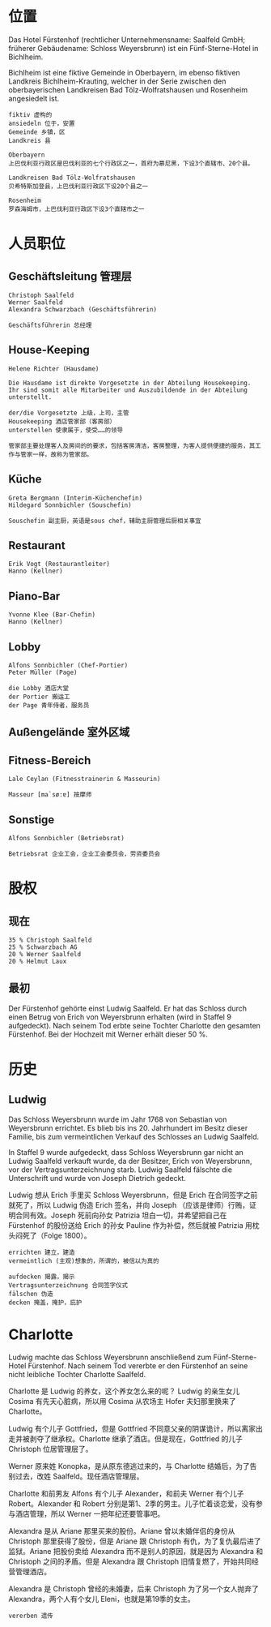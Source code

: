 # 位置
Das Hotel Fürstenhof (rechtlicher Unternehmensname: Saalfeld GmbH; früherer Gebäudename: Schloss Weyersbrunn) ist ein Fünf-Sterne-Hotel in Bichlheim.

Bichlheim ist eine fiktive Gemeinde in Oberbayern, im ebenso fiktiven Landkreis Bichlheim-Krauting, welcher in der Serie zwischen den oberbayerischen Landkreisen Bad Tölz-Wolfratshausen und Rosenheim angesiedelt ist.

`````
fiktiv 虚构的
ansiedeln 位于，安置
Gemeinde 乡镇，区
Landkreis 县

Oberbayern
上巴伐利亚行政区是巴伐利亚的七个行政区之一，首府为慕尼黑，下设3个直辖市、20个县。

Landkreisen Bad Tölz-Wolfratshausen
贝希特斯加登县，上巴伐利亚行政区下设20个县之一

Rosenheim
罗森海姆市，上巴伐利亚行政区下设3个直辖市之一
`````

# 人员职位
## Geschäftsleitung 管理层
`````
Christoph Saalfeld
Werner Saalfeld
Alexandra Schwarzbach (Geschäftsführerin)

Geschäftsführerin 总经理
`````

## House-Keeping
`````
Helene Richter (Hausdame)

Die Hausdame ist direkte Vorgesetzte in der Abteilung Housekeeping. Ihr sind somit alle Mitarbeiter und Auszubildende in der Abteilung unterstellt.

der/die Vorgesetzte 上级，上司，主管
Housekeeping 酒店管家部（客房部）
unterstellen 使隶属于，使受……的领导

管家部主要处理客人及房间的的要求，包括客房清洁，客房整理，为客人提供便捷的服务，其工作与管家一样，故称为管家部。
`````

## Küche
`````
Greta Bergmann (Interim-Küchenchefin)
Hildegard Sonnbichler (Souschefin)

Souschefin 副主厨，英语是sous chef，辅助主厨管理后厨相关事宜
`````

## Restaurant
`````
Erik Vogt (Restaurantleiter)
Hanno (Kellner)
`````

## Piano-Bar
`````
Yvonne Klee (Bar-Chefin)
Hanno (Kellner)
`````

## Lobby
`````
Alfons Sonnbichler (Chef-Portier)
Peter Müller (Page)

die Lobby 酒店大堂
der Portier 搬运工
der Page 青年侍者，服务员
`````

## Außengelände 室外区域
## Fitness-Bereich
`````
Lale Ceylan (Fitnesstrainerin & Masseurin)

Masseur [ma`sø:ɐ] 按摩师
`````

## Sonstige
`````
Alfons Sonnbichler (Betriebsrat)

Betriebsrat 企业工会，企业工会委员会，劳资委员会
`````

# 股权
## 现在
`````
35 % Christoph Saalfeld
25 % Schwarzbach AG
20 % Werner Saalfeld
20 % Helmut Laux
`````

## 最初
Der Fürstenhof gehörte einst Ludwig Saalfeld. Er hat das Schloss durch einen Betrug von Erich von Weyersbrunn erhalten (wird in Staffel 9 aufgedeckt). Nach seinem Tod erbte seine Tochter Charlotte den gesamten Fürstenhof. Bei der Hochzeit mit Werner erhält dieser 50 %.



# 历史
## Ludwig
Das Schloss Weyersbrunn wurde im Jahr 1768 von Sebastian von Weyersbrunn errichtet. Es blieb bis ins 20. Jahrhundert im Besitz dieser Familie, bis zum vermeintlichen Verkauf des Schlosses an Ludwig Saalfeld.

In Staffel 9 wurde aufgedeckt, dass Schloss Weyersbrunn gar nicht an Ludwig Saalfeld verkauft wurde, da der Besitzer, Erich von Weyersbrunn, vor der Vertragsunterzeichnung starb. Ludwig Saalfeld fälschte die Unterschrift und wurde von Joseph Dietrich gedeckt.

Ludwig 想从 Erich 手里买 Schloss Weyersbrunn，但是 Erich 在合同签字之前就死了，所以 Ludwig 伪造 Erich 签名，并向 Joseph （应该是律师）行贿，证明合同有效。Joseph 死前向孙女 Patrizia 坦白一切，并希望把自己在 Fürstenhof 的股份送给 Erich 的孙女 Pauline 作为补偿，然后就被 Patrizia 用枕头闷死了（Folge 1800）。

`````
errichten 建立，建造
vermeintlich (主观)想象的，所谓的，被信以为真的

aufdecken 揭露，揭示
Vertragsunterzeichnung 合同签字仪式
fälschen 伪造
decken 掩盖，掩护，庇护
`````

# Charlotte
Ludwig machte das Schloss Weyersbrunn anschließend zum Fünf-Sterne-Hotel Fürstenhof. Nach seinem Tod vererbte er den Fürstenhof an seine nicht leibliche Tochter Charlotte Saalfeld. 

Charlotte 是 Ludwig 的养女，这个养女怎么来的呢？ Ludwig 的亲生女儿 Cosima 有先天心脏病，所以用 Cosima 从农场主 Hofer 夫妇那里换来了 Charlotte。

Ludwig 有个儿子 Gottfried，但是 Gottfried 不同意父亲的阴谋诡计，所以离家出走并被剥夺了继承权。Charlotte 继承了酒店。但是现在，Gottfried 的儿子 Christoph 位居管理层了。

Werner 原来姓 Konopka，是从原东德逃过来的，与 Charlotte 结婚后，为了告别过去，改姓 Saalfeld。现任酒店管理层。

Charlotte 和前男友 Alfons 有个儿子 Alexander，和前夫 Werner 有个儿子 Robert。Alexander 和 Robert 分别是第1、2季的男主。儿子忙着谈恋爱，没有参与酒店管理，所以 Werner 一把年纪还要管事吧。

Alexandra 是从 Ariane 那里买来的股份。Ariane 曾以未婚伴侣的身份从 Christoph 那里获得了股份，但是 Ariane 跟 Christoph 有仇，为了复仇最后进了监狱。Ariane 把股份卖给 Alexandra 而不是别人的原因，就是因为 Alexandra 和 Christoph 之间的矛盾。但是 Alexandra 跟 Christoph 旧情复燃了，开始共同经营管理酒店。

Alexandra 是 Christoph 曾经的未婚妻，后来 Christoph 为了另一个女人抛弃了 Alexandra，两个人有个女儿 Eleni，也就是第19季的女主。

`````
vererben 遗传
`````